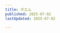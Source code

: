 ```yaml
---
title: ポエム
published: 2025-07-02
lastUpdated: 2025-07-02

---
```


<PostsList :posts="childs" />

<script setup>
import { data as posts } from './index.data.mjs'
import { useData } from 'vitepress'
import { computed } from 'vue'
import PostsList from '../.vitepress/posts-list.vue'

const { frontmatter } = useData()
const childs = computed(() => {
  const filterd = posts.filter(post => {
    return post.frontmatter.title !== frontmatter.value.title
  })
  return filterd.sort((a, b) => {
    return new Date(b.frontmatter.published) - new Date(a.frontmatter.published)
  })
})
</script>

